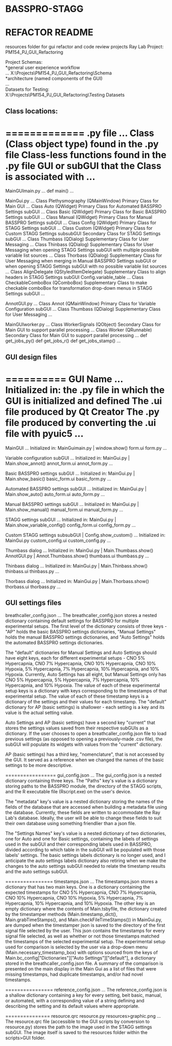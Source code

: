 # BASSPRO-STAGG
# REFACTOR README

resources folder for  gui refactor and code review projects
Ray Lab Project: <br/>
PM154_PJ_GUI_Refactoring

Project Schemas: <br/>
*general user experience workflow <br/>
...
X:\Projects\PM154_PJ_GUI_Refactoring\Schema
<br/>
*architecture (named components of the GUI)<br/>
...
<br/>
Datasets for Testing: <br/>
X:\Projects\PM154_PJ_GUI_Refactoring\Testing Datasets
<br/>


Class locations:
------------------
=============
 .py file
...
Class (Class object type) found in the .py file
Class-less functions found in the .py file
GUI or subGUI that the Class is associated with
...
=============

MainGUImain.py
...
def main()
...


MainGui.py
...
Class Plethysmography (QMainWindow)
Primary Class for Main GUI
...
Class Auto (QWidget)
Primary Class for Automated BASSPRO Settings subGUI
...
Class Basic (QWidget)
Primary Class for Basic BASSPRO Settings subGUI
...
Class Manual (QWidget)
Primary Class for Manual BASSPRO Settings subGUI
...
Class Config (QWidget)
Primary Class for STAGG Settings subGUI
...
Class Custom (QWidget)
Primary Class for Custom STAGG Settings subsubGUI
Secondary Class for STAGG Settings subGUI
...
Class Thumbass (QDialog)
Supplementary Class for User Messaging
...
Class Thinbass (QDialog)
Supplementary Class for User Messaging when opening STAGG Settings subGUI with multiple possible variable list sources
...
Class Thorbass (QDialog)
Supplementary Class for User Messaging when merging in Manual BASSPRO Settings subGUI or when opening STAGG Settings subGUI with no possible variable list sources
...
Class AlignDelegate (QStyledItemDelegate)
Supplementary Class to align headers in STAGG Settings subGUI Config.variable_table
...
Class CheckableComboBox (QComboBox)
Supplementary Class to make checkable comboBox for transformation drop-down menus in STAGG Settings subGUI
...


AnnotGUI.py
...
Class Annot (QMainWindow)
Primary Class for Variable Configuration subGUI
...
Class Thumbass (QDialog)
Supplementary Class for User Messaging
...


MainGUIworker.py
...
Class WorkerSignals (QObject)
Secondary Class for Main GUI to support parallel processing
...
Class Worker (QRunnable)
Secondary Class for Main GUI to support parallel processing
...
def get_jobs_py()
def get_jobs_r()
def get_jobs_stamp()
...

GUI design files
--------------------------
==========
GUI Name
...
Initialized in: the .py file in which the GUI is initialized and defined
The .ui file produced by Qt Creator
The .py file produced by converting the .ui file with pyuic5
...
==========

MainGUI
...
Initialized in: MainGuimain.py | window.show()
form.ui
form.py
...

Variable configuration subGUI
...
Initialized in: MainGui.py | Main.show_annot()
annot_form.ui
annot_form.py
...

Basic BASSPRO settings subGUI
...
Initialized in: MainGui.py | Main.show_basic()
basic_form.ui
basic_form.py
...

Automated BASSPRO settings subGUI
...
Initialized in: MainGui.py | Main.show_auto()
auto_form.ui
auto_form.py
...

Manual BASSPRO settings subGUI
...
Initialized in: MainGui.py | Main.show_manual()
manual_form.ui
manual_form.py
...

STAGG settings subGUI
...
Initialized in: MainGui.py | Main.show_variable_config()
config_form.ui
config_form.py
...

Custom STAGG settings subsubGUI | Config.show_custom()
...
Initialized in: MainGui.py
custom_config.ui
custom_config.py
...

Thumbass dialog
...
Initialized in: MainGui.py | Main.Thumbass.show()
		AnnotGUI.py | Annot.Thumbass.show()
thumbass.ui
thumbass.py
...

Thinbass dialog
...
Initialized in: MainGui.py | Main.Thinbass.show()
thinbass.ui
thinbass.py
...

Thorbass dialog
...
Initialized in: MainGui.py | Main.Thorbass.show()
thorbass.ui
thorbass.py
...


GUI settings files
-------------------
breathcaller_config.json
...
The breathcaller_config.json stores a nested dictionary containing default settings for BASSPRO for multiple experimental setups. The first level of the dictionary consists of three 
keys - "AP" holds the basic BASSPRO settings dictionaries, "Manual Settings" holds the manual BASSPRO settings dictionaries, and "Auto Settings" holds the automated BASSPRO settings
dictionaries. 

The "default" dictionaries for Manual Settings and Auto Settings should have eight keys, each for different experimental setups - CNO 5% Hypercapnia, CNO 7% Hypercapnia, CNO 10% 
Hypercapnia, CNO 10% Hypoxia, 5% Hypercapnia, 7% Hypercapnia, 10% Hypercapnia, and 10% Hypoxia. Currently, Auto Settings has all eight, but Manual Settings only has CNO 5% Hypercapnia, 
5% Hypercapnia, 7% Hypercapnia, 10% Hypercapnia, and 10% Hypoxia. The value of each of these experimental setup keys is a dictionary with keys corresponding to the timestamps of that 
experimental setup. The value of each of these timestamp keys is a dictionary of the settings and their values for each timestamp. 
The "default" dictionary for AP (basic settings) is shallower - each setting is a key and its value is the actual setting value. 

Auto Settings and AP (basic settings) have a second key "current" that stores the settings values saved from their respective subGUIs as a dictionary. If the user chooses to open a 
breathcaller_config.json file to load previous settings (as opposed to opening a previously-made .csv file), the subGUI will populate its widgets with values from the "current" dictionary.

AP (basic settings) has a third key, "nomenclature", that is not accessed by the GUI. It served as a reference when we changed the names of the basic settings to be more descriptive.

=================
gui_config.json
...
The gui_config.json is a nested dictionary containing three keys. The "Paths" key's value is a dictionary storing paths to the BASSPRO module,
the directory of the STAGG scripts, and the R executable file (Rscript.exe) on the user's device. 

The "metadata" key's value is a nested dictionary storing the names of the fields of the database that are accessed when building a metadata file using the database. Currently, these fields 
are written to accommodate the Ray Lab's database. Ideally, the user will be able to change these fields to suit their own database using something friendlier than a json file. 

The "Settings Names" key's value is a nested dictionary of two dictionaries, one for Auto and one for Basic settings, containing the labels of settings used in the subGUI and their corresponding 
labels used in BASSPRO, divided according to which table in the subGUI will be populated with those labels' settings. The basic settings labels dictionary is no longer used, and I anticipate the 
auto settings labels dictionary also retiring when we make the changes to the auto settings subGUI needed to relate the timestamp results and the auto settings subGUI.

================
timestamps.json
...
The timestamps.json stores a dictionary that has two main keys. One is a dictionary containing the expected timestamps for CNO 5% Hypercapnia, CNO 7% Hypercapnia, CNO 10% Hypercapnia, CNO 10% Hypoxia, 
5% Hypercapnia, 7% Hypercapnia, 10% Hypercapnia, and 10% Hypoxia. The other key is an empty dictionary where the contents of Main.tsbyfile, the dictionary created by the timestamper 
methods (Main.timestamp_dict(), Main.grabTimeStamps(), and Main.checkFileTimeStamps()) in MainGui.py, are dumped when the timestamper json is saved to the directory of the first 
signal file selected by the user. This json contains the timestamps for every signal file selected, as well as whether or not those timestamps matched the timestamps of the selected experimental
setup. The experimental setup used for comparison is selected by the user via a drop-down menu (Main.necessary_timestamp_box) with options sourced from the keys of 
Main.bc_config["Dictionaries"]["Auto Settings"]["default"], a dictionary stored in the breathcaller_config.json file. A summary of the comparison is presented on the main display
in the Main Gui as a list of files that were missing timestamps, had duplicate timestamps, and/or had novel timestamps.

================
reference_config.json
...
The reference_config.json is a shallow dictionary containing a key for every setting, beit basic, manual, or automated, with a corresponding value of a string defining and describing the setting and
its default values where appropriate.

===============
resource.qrc
resource.py
resources>graphic.png
...
The resource.qrc file (accessible to the GUI scripts by conversion to resource.py) stores the path to the image used in the STAGG settings subGUI. The image itself is saved to the resources folder 
within the scripts>GUI folder. 


